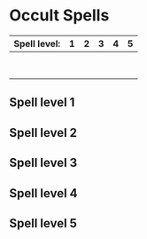 # Occult Spells

| Spell level: | 1 | 2 | 3 | 4 | 5 |
|--------------|---|---|---|---|---|
|              |
|              |
|              |
|              |
|              |
|              |
|              |
|              |

## Spell level 1

## Spell level 2

## Spell level 3

## Spell level 4

## Spell level 5